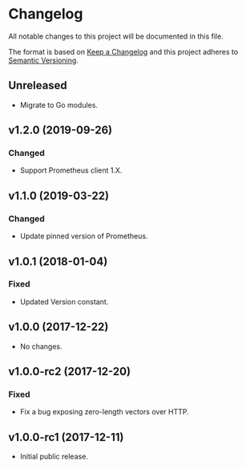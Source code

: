 # Changelog
All notable changes to this project will be documented in this file.

The format is based on [Keep a Changelog](http://keepachangelog.com/en/1.0.0/)
and this project adheres to [Semantic Versioning](http://semver.org/spec/v2.0.0.html).

## Unreleased
- Migrate to Go modules.

## v1.2.0 (2019-09-26)
### Changed
- Support Prometheus client 1.X.

## v1.1.0 (2019-03-22)
### Changed
- Update pinned version of Prometheus.

## v1.0.1 (2018-01-04)
### Fixed
- Updated Version constant.

## v1.0.0 (2017-12-22)
- No changes.

## v1.0.0-rc2 (2017-12-20)
### Fixed
- Fix a bug exposing zero-length vectors over HTTP.

## v1.0.0-rc1 (2017-12-11)
- Initial public release.
